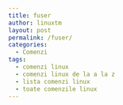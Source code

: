 ```yaml
---
title: fuser
author: linuxtm
layout: post
permalink: /fuser/
categories:
  - Comenzi
tags:
  - comenzi linux
  - comenzi linux de la a la z
  - lista comenzi linux
  - toate comenzile linux
---
```


